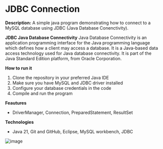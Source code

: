 # JDBC Connection

**Description:** A simple java program demonstrating how to connect 
to a MySQL database using JDBC (Java Database Conenctivity).

**JDBC Java Database Connectivity**
Java Database Connectivity is an application programming interface for the Java programming language 
which defines how a client may access a database. It is a Java-based data access technology used for 
Java database connectivity. It is part of the Java Standard Edition platform, from Oracle Corporation.

**How to run it**
1. Clone the repository in your preferred Java IDE
2. Make sure you have MySQL and JDBC driver installed
3. Configure your database credentials in the code
4. Compile and run the program

**Feautures**
- DriverManager, Connection, PreparedStatement, ResultSet

**Technologies**
- Java 21, Git and GitHub, Eclipse, MySQL workbench, JDBC


![image](https://github.com/user-attachments/assets/daed7f54-ec15-4db4-bbf7-0358b31fa589)
